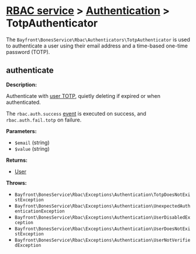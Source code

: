 # [RBAC service](../README.md) > [Authentication](README.md) > TotpAuthenticator

The `Bayfront\BonesService\Rbac\Authenticators\TotpAuthenticator` is used to authenticate a user using their
email address and a time-based one-time password (TOTP).

## authenticate

**Description:**

Authenticate with [user TOTP](../totp.md), quietly deleting if expired or when authenticated.

The `rbac.auth.success` [event](../events.md) is executed on success, and `rbac.auth.fail.totp` on failure.

**Parameters:**

- `$email` (string)
- `$value` (string)

**Returns:**

- [User](../user.md)

**Throws:**

- `Bayfront\BonesService\Rbac\Exceptions\Authentication\TotpDoesNotExistException`
- `Bayfront\BonesService\Rbac\Exceptions\Authentication\UnexpectedAuthenticationException`
- `Bayfront\BonesService\Rbac\Exceptions\Authentication\UserDisabledException`
- `Bayfront\BonesService\Rbac\Exceptions\Authentication\UserDoesNotExistException`
- `Bayfront\BonesService\Rbac\Exceptions\Authentication\UserNotVerifiedException`